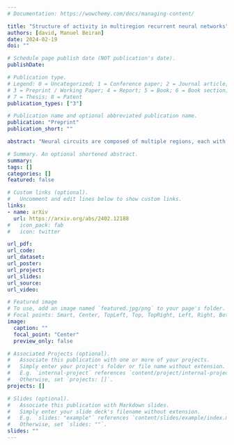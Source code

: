```yaml
---
# Documentation: https://wowchemy.com/docs/managing-content/

title: "Structure of activity in multiregion recurrent neural networks"
authors: [david, Manuel Beiran]
date: 2024-02-19
doi: ""

# Schedule page publish date (NOT publication's date).
publishDate: 

# Publication type.
# Legend: 0 = Uncategorized; 1 = Conference paper; 2 = Journal article;
# 3 = Preprint / Working Paper; 4 = Report; 5 = Book; 6 = Book section;
# 7 = Thesis; 8 = Patent
publication_types: ["3"]

# Publication name and optional abbreviated publication name.
publication: "Preprint"
publication_short: ""

abstract: "Neural circuits are composed of multiple regions, each with rich dynamics and engaging in communication with other regions. The combination of local, within-region dynamics and global, network-level dynamics is thought to provide computational flexibility. However, the nature of such multiregion dynamics and the underlying synaptic connectivity patterns remain poorly understood. Here, we study the dynamics of recurrent neural networks with multiple interconnected regions. Within each region, neurons have a combination of random and structured recurrent connections. Motivated by experimental evidence of communication subspaces between cortical areas, these networks have low-rank connectivity between regions, enabling selective routing of activity. These networks exhibit two interacting forms of dynamics: high-dimensional fluctuations within regions and low-dimensional signal transmission between regions. To characterize this interaction, we develop a dynamical mean-field theory to analyze such networks in the limit where each region contains infinitely many neurons, with cross-region currents as key order parameters. Regions can act as both generators and transmitters of activity, roles that we show are in conflict. Specifically, taming the complexity of activity within a region is necessary for it to route signals to and from other regions. Unlike previous models of routing in neural circuits, which suppressed the activities of neuronal groups to control signal flow, routing in our model is achieved by exciting different high-dimensional activity patterns through a combination of connectivity structure and nonlinear recurrent dynamics. This theory provides insight into the interpretation of both multiregion neural data and trained neural networks."

# Summary. An optional shortened abstract.
summary:
tags: []
categories: []
featured: false

# Custom links (optional).
#   Uncomment and edit lines below to show custom links.
links:
- name: arXiv
  url: https://arxiv.org/abs/2402.12188
#   icon_pack: fab
#   icon: twitter

url_pdf: 
url_code: 
url_dataset:
url_poster: 
url_project:
url_slides:
url_source:
url_video:

# Featured image
# To use, add an image named `featured.jpg/png` to your page's folder. 
# Focal points: Smart, Center, TopLeft, Top, TopRight, Left, Right, BottomLeft, Bottom, BottomRight.
image:
  caption: ""
  focal_point: "Center"
  preview_only: false

# Associated Projects (optional).
#   Associate this publication with one or more of your projects.
#   Simply enter your project's folder or file name without extension.
#   E.g. `internal-project` references `content/project/internal-project/index.md`.
#   Otherwise, set `projects: []`.
projects: []

# Slides (optional).
#   Associate this publication with Markdown slides.
#   Simply enter your slide deck's filename without extension.
#   E.g. `slides: "example"` references `content/slides/example/index.md`.
#   Otherwise, set `slides: ""`.
slides: ""
---
```

